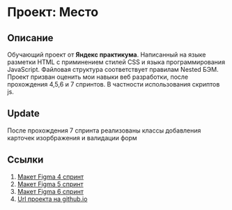 # Проект: Место

## Описание
Обучающий проект от **Яндекс практикума**. Написанный на языке разметки HTML с приминением стилей CSS и языка программирования JavaScript. Файловая структура соответствует правилам Nested БЭМ. Проект призван оценить мои навыки веб разработки, после прохождения 4,5,6 и 7 спринтов. В частности использования скриптов js.

## Update
После прохождения 7 спринта реализованы классы добавления карточек изорбражения и валидации форм

## Ссылки
1. [Макет Figma 4 спринт](https://www.figma.com/file/2cn9N9jSkmxD84oJik7xL7/JavaScript.-Sprint-4)
2. [Макет Figma 5 спринт](https://www.figma.com/file/bjyvbKKJN2naO0ucURl2Z0/JavaScript.-Sprint-5)
3. [Макет Figma 6 спринт](https://www.figma.com/file/kRVLKwYG3d1HGLvh7JFWRT/JavaScript.-Sprint-6)
5. [Url проекта на github.io](https://gutnick.github.io/mesto/)
